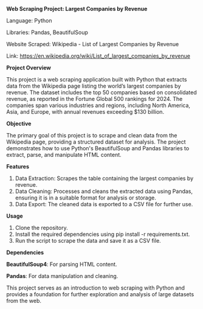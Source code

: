 **Web Scraping Project: Largest Companies by Revenue**

Language: Python

Libraries: Pandas, BeautifulSoup

Website Scraped: Wikipedia - List of Largest Companies by Revenue

Link: https://en.wikipedia.org/wiki/List_of_largest_companies_by_revenue


**Project Overview**

This project is a web scraping application built with Python that extracts data from the Wikipedia page listing the world’s largest companies by revenue. The dataset includes the top 50 companies based on consolidated revenue, as reported in the Fortune Global 500 rankings for 2024. The companies span various industries and regions, including North America, Asia, and Europe, with annual revenues exceeding $130 billion.

**Objective**

The primary goal of this project is to scrape and clean data from the Wikipedia page, providing a structured dataset for analysis. The project demonstrates how to use Python's BeautifulSoup and Pandas libraries to extract, parse, and manipulate HTML content.

**Features**
1. Data Extraction: Scrapes the table containing the largest companies by revenue.
2. Data Cleaning: Processes and cleans the extracted data using Pandas, ensuring it is in a suitable format for analysis or storage.
3. Data Export: The cleaned data is exported to a CSV file for further use.
   
**Usage**
1. Clone the repository.
2. Install the required dependencies using pip install -r requirements.txt.
3. Run the script to scrape the data and save it as a CSV file.
   
**Dependencies**

**BeautifulSoup4**: For parsing HTML content.

**Pandas**: For data manipulation and cleaning.

This project serves as an introduction to web scraping with Python and provides a foundation for further exploration and analysis of large datasets from the web.

